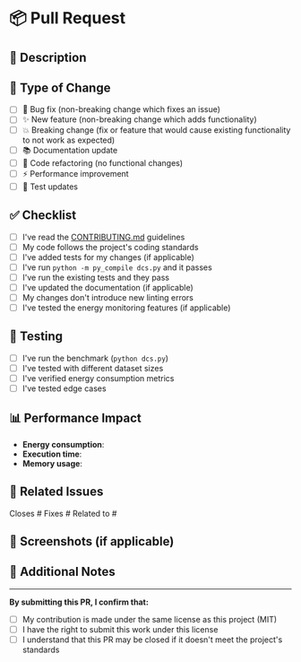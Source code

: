 # 📦 Pull Request

## 📝 Description
<!-- Provide a brief description of the changes in this PR -->

## 🎯 Type of Change
<!-- Mark the relevant option with an "x" -->
- [ ] 🐛 Bug fix (non-breaking change which fixes an issue)
- [ ] ✨ New feature (non-breaking change which adds functionality)
- [ ] 💥 Breaking change (fix or feature that would cause existing functionality to not work as expected)
- [ ] 📚 Documentation update
- [ ] 🔧 Code refactoring (no functional changes)
- [ ] ⚡ Performance improvement
- [ ] 🧪 Test updates

## ✅ Checklist
<!-- Mark completed items with an "x" -->
- [ ] I've read the [CONTRIBUTING.md](../CONTRIBUTING.md) guidelines
- [ ] My code follows the project's coding standards
- [ ] I've added tests for my changes (if applicable)
- [ ] I've run `python -m py_compile dcs.py` and it passes
- [ ] I've run the existing tests and they pass
- [ ] I've updated the documentation (if applicable)
- [ ] My changes don't introduce new linting errors
- [ ] I've tested the energy monitoring features (if applicable)

## 🧪 Testing
<!-- Describe how you tested your changes -->
- [ ] I've run the benchmark (`python dcs.py`)
- [ ] I've tested with different dataset sizes
- [ ] I've verified energy consumption metrics
- [ ] I've tested edge cases

## 📊 Performance Impact
<!-- If applicable, describe the performance impact of your changes -->
- **Energy consumption**: <!-- e.g., "Reduced by 10%" or "No significant change" -->
- **Execution time**: <!-- e.g., "Improved by 15%" or "No change" -->
- **Memory usage**: <!-- e.g., "Reduced by 5%" or "Minimal impact" -->

## 🔗 Related Issues
<!-- Link any related issues -->
Closes #<!-- issue number -->
Fixes #<!-- issue number -->
Related to #<!-- issue number -->

## 📸 Screenshots (if applicable)
<!-- Add screenshots for UI changes or benchmark results -->

## 🌱 Additional Notes
<!-- Any additional information that reviewers should know -->

---

**By submitting this PR, I confirm that:**
- [ ] My contribution is made under the same license as this project (MIT)
- [ ] I have the right to submit this work under this license
- [ ] I understand that this PR may be closed if it doesn't meet the project's standards 